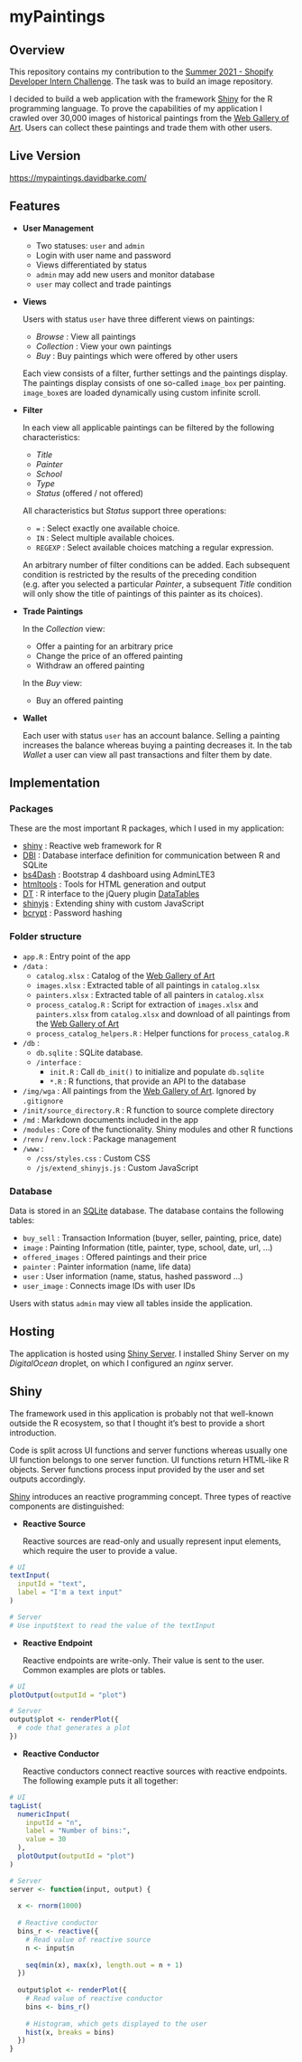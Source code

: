 myPaintings
================

## Overview

This repository contains my contribution to the [Summer 2021 - Shopify
Developer Intern
Challenge](https://docs.google.com/document/d/1ZKRywXQLZWOqVOHC4JkF3LqdpO3Llpfk_CkZPR8bjak/edit).
The task was to build an image repository.

I decided to build a web application with the framework
[Shiny](https://shiny.rstudio.com/) for the R programming language. To
prove the capabilities of my application I crawled over 30,000 images of
historical paintings from the [Web Gallery of Art](https://www.wga.hu/).
Users can collect these paintings and trade them with other users.

## Live Version

<https://mypaintings.davidbarke.com/>

## Features

  - **User Management**
    
      - Two statuses: `user` and `admin`
      - Login with user name and password
      - Views differentiated by status
      - `admin` may add new users and monitor database
      - `user` may collect and trade paintings

  - **Views**
    
    Users with status `user` have three different views on paintings:
    
      - *Browse* : View all paintings
      - *Collection* : View your own paintings
      - *Buy* : Buy paintings which were offered by other users
    
    Each view consists of a filter, further settings and the paintings
    display. The paintings display consists of one so-called `image_box`
    per painting. `image_box`es are loaded dynamically using custom
    infinite scroll.

  - **Filter**
    
    In each view all applicable paintings can be filtered by the
    following characteristics:
    
      - *Title*
      - *Painter*
      - *School*
      - *Type*
      - *Status* (offered / not offered)
    
    All characteristics but *Status* support three operations:
    
      - `=` : Select exactly one available choice.
      - `IN` : Select multiple available choices.
      - `REGEXP` : Select available choices matching a regular
        expression.
    
    An arbitrary number of filter conditions can be added. Each
    subsequent condition is restricted by the results of the preceding
    condition (e.g. after you selected a particular *Painter*, a
    subsequent *Title* condition will only show the title of paintings
    of this painter as its choices).

  - **Trade Paintings**
    
    In the *Collection* view:
    
      - Offer a painting for an arbitrary price
      - Change the price of an offered painting
      - Withdraw an offered painting
    
    In the *Buy* view:
    
      - Buy an offered painting

  - **Wallet**
    
    Each user with status `user` has an account balance. Selling a
    painting increases the balance whereas buying a painting decreases
    it. In the tab *Wallet* a user can view all past transactions and
    filter them by date.

## Implementation

### Packages

These are the most important R packages, which I used in my application:

  - [shiny](https://github.com/rstudio/shiny) : Reactive web framework
    for R
  - [DBI](https://github.com/r-dbi/DBI) : Database interface definition
    for communication between R and SQLite
  - [bs4Dash](https://github.com/RinteRface/bs4Dash) : Bootstrap 4
    dashboard using AdminLTE3
  - [htmltools](https://github.com/rstudio/htmltools) : Tools for HTML
    generation and output
  - [DT](https://github.com/rstudio/DT) : R interface to the jQuery
    plugin [DataTables](https://datatables.net/)
  - [shinyjs](https://github.com/daattali/shinyjs) : Extending shiny
    with custom JavaScript
  - [bcrypt](https://github.com/jeroen/bcrypt) : Password hashing

### Folder structure

  - `app.R` : Entry point of the app
  - `/data` :
      - `catalog.xlsx` : Catalog of the [Web Gallery of
        Art](https://www.wga.hu/)
      - `images.xlsx` : Extracted table of all paintings in
        `catalog.xlsx`
      - `painters.xlsx` : Extracted table of all painters in
        `catalog.xlsx`
      - `process_catalog.R` : Script for extraction of `images.xlsx` and
        `painters.xlsx` from `catalog.xlsx` and download of all
        paintings from the [Web Gallery of Art](https://www.wga.hu/)
      - `process_catalog_helpers.R` : Helper functions for
        `process_catalog.R`
  - `/db` :
      - `db.sqlite` : SQLite database.
      - `/interface` :
          - `init.R` : Call `db_init()` to initialize and populate
            `db.sqlite`
          - `*.R` : R functions, that provide an API to the database
  - `/img/wga` : All paintings from the [Web Gallery of
    Art](https://www.wga.hu/). Ignored by `.gitignore`
  - `/init/source_directory.R` : R function to source complete directory
  - `/md` : Markdown documents included in the app
  - `/modules` : Core of the functionality. Shiny modules and other R
    functions
  - `/renv` / `renv.lock` : Package management
  - `/www` :
      - `/css/styles.css` : Custom CSS
      - `/js/extend_shinyjs.js` : Custom JavaScript

### Database

Data is stored in an [SQLite](https://www.sqlite.org/index.html)
database. The database contains the following tables:

  - `buy_sell` : Transaction Information (buyer, seller, painting,
    price, date)
  - `image` : Painting Information (title, painter, type, school, date,
    url, …)
  - `offered_images` : Offered paintings and their price
  - `painter` : Painter information (name, life data)
  - `user` : User information (name, status, hashed password …)
  - `user_image` : Connects image IDs with user IDs

Users with status `admin` may view all tables inside the application.

## Hosting

The application is hosted using [Shiny
Server](https://rstudio.com/products/shiny/shiny-server/). I installed
Shiny Server on my *DigitalOcean* droplet, on which I configured an
*nginx* server.

## Shiny

The framework used in this application is probably not that well-known
outside the R ecosystem, so that I thought it’s best to provide a short
introduction.

Code is split across UI functions and server functions whereas usually
one UI function belongs to one server function. UI functions return
HTML-like R objects. Server functions process input provided by the user
and set outputs accordingly.

[Shiny](https://shiny.rstudio.com/) introduces an reactive programming
concept. Three types of reactive components are distinguished:

  - **Reactive Source**
    
    Reactive sources are read-only and usually represent input elements,
    which require the user to provide a value.

<!-- end list -->

``` r
# UI
textInput(
  inputId = "text",
  label = "I'm a text input"
)

# Server
# Use input$text to read the value of the textInput 
```

  - **Reactive Endpoint**
    
    Reactive endpoints are write-only. Their value is sent to the user.
    Common examples are plots or tables.

<!-- end list -->

``` r
# UI
plotOutput(outputId = "plot")

# Server
output$plot <- renderPlot({
  # code that generates a plot
})
```

  - **Reactive Conductor**
    
    Reactive conductors connect reactive sources with reactive
    endpoints. The following example puts it all together:

<!-- end list -->

``` r
# UI
tagList(
  numericInput(
    inputId = "n",
    label = "Number of bins:",
    value = 30
  ),
  plotOutput(outputId = "plot")
)

# Server
server <- function(input, output) {
  
  x <- rnorm(1000)
  
  # Reactive conductor
  bins_r <- reactive({
    # Read value of reactive source
    n <- input$n
    
    seq(min(x), max(x), length.out = n + 1)
  })
  
  output$plot <- renderPlot({
    # Read value of reactive conductor
    bins <- bins_r()
    
    # Histogram, which gets displayed to the user
    hist(x, breaks = bins)
  })
}
```
